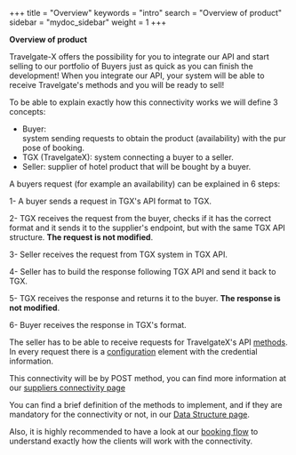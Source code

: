 +++
title = "Overview"
keywords = "intro"
search = "Overview of product"
sidebar = "mydoc_sidebar"
weight = 1
+++

**Overview of product**

Travelgate-X offers the possibility for you to integrate our API and start selling to our portfolio of Buyers just as quick as you can finish the development! When you integrate our API, your system will be able to receive Travelgate's methods and you will be ready to sell!  

To be able to explain exactly how this connectivity works we will define 3 concepts:

- Buyer: system sending requests to obtain the product (availability) with the purpose of booking.
- TGX (TravelgateX): system connecting a buyer to a seller.
- Seller: supplier of hotel product that will be bought by a buyer.

A buyers request (for example an availability) can be explained in 6 steps:

1- A buyer sends a request in TGX's API format to TGX.

2- TGX receives the request from the buyer, checks if it has the correct format and it sends it to the supplier's endpoint, but with the same TGX API structure. **The request is not modified**.

3- Seller receives the request from TGX system in TGX API.

4- Seller has to build the response following TGX API and send it back to TGX.

5- TGX receives the response and returns it to the buyer. **The response is not modified**.

6- Buyer receives the response in TGX's format.


The seller has to be able to receive requests for TravelgateX's API [methods](/hotelpullsellers/methods/messages/). In every request there is a [configuration](/hotelpullsellers/how-to-guides/configuration/) element with the credential information.

This connectivity will be by POST method, you can find more information at our [suppliers connectivity page](/hotelpullsellers/how-to-guides/connectivity/)

You can find a brief definition of the methods to implement, and if they are mandatory for the connectivity or not, in our [Data Structure page](/hotelpullsellers/methods/data-structure/).

Also, it is highly recommended to have a look at our [booking flow](/hotelpullsellers/how-to-guides/booking-flow/) to understand exactly how the clients will work with the connectivity.

